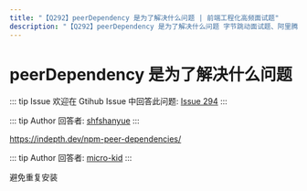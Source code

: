 ```yaml
---
title: "【Q292】peerDependency 是为了解决什么问题 | 前端工程化高频面试题"
description: "【Q292】peerDependency 是为了解决什么问题 字节跳动面试题、阿里腾讯面试题、美团小米面试题。"
---
```


# peerDependency 是为了解决什么问题

::: tip Issue
欢迎在 Gtihub Issue 中回答此问题: [Issue 294](https://github.com/shfshanyue/Daily-Question/issues/294)
:::

::: tip Author
回答者: [shfshanyue](https://github.com/shfshanyue)
:::

<https://indepth.dev/npm-peer-dependencies/>

::: tip Author
回答者: [micro-kid](https://github.com/micro-kid)
:::

避免重复安装
